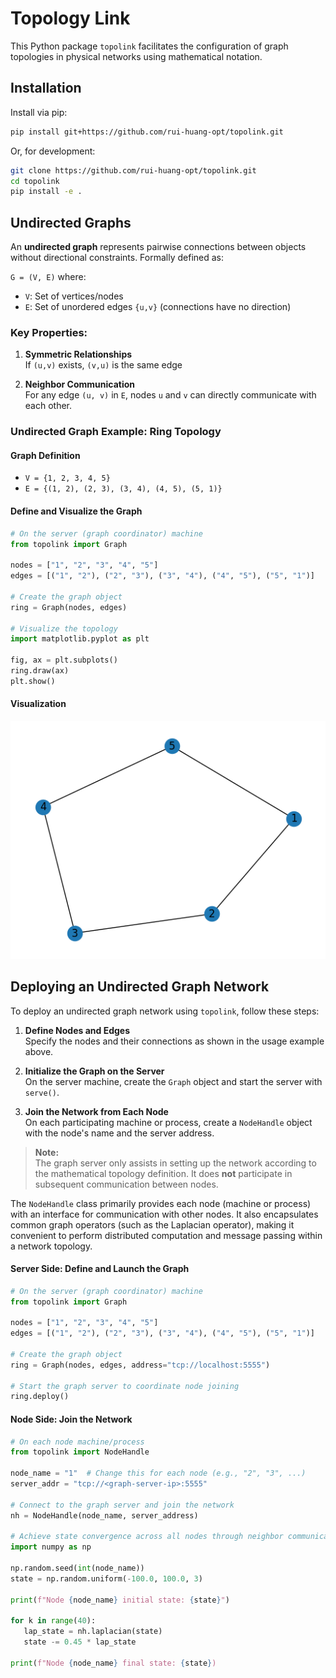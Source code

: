 # Topology Link
This Python package `topolink` facilitates the configuration of graph topologies in physical networks using mathematical notation.

## Installation
Install via pip:

```bash
pip install git+https://github.com/rui-huang-opt/topolink.git
```

Or, for development:

```bash
git clone https://github.com/rui-huang-opt/topolink.git
cd topolink
pip install -e .
```

## Undirected Graphs
An **undirected graph** represents pairwise connections between objects without directional constraints. Formally defined as:

`G = (V, E)` where:  
- `V`: Set of vertices/nodes  
- `E`: Set of unordered edges `{u,v}` (connections have no direction)

### Key Properties:
1. **Symmetric Relationships**  
   If `(u,v)` exists, `(v,u)` is the same edge

2. **Neighbor Communication**  
   For any edge `(u, v)` in `E`, nodes `u` and `v` can directly communicate with each other.

### Undirected Graph Example: Ring Topology

#### **Graph Definition**
- `V = {1, 2, 3, 4, 5}`
- `E = {(1, 2), (2, 3), (3, 4), (4, 5), (5, 1)}`

#### **Define and Visualize the Graph**

```python
# On the server (graph coordinator) machine
from topolink import Graph

nodes = ["1", "2", "3", "4", "5"]
edges = [("1", "2"), ("2", "3"), ("3", "4"), ("4", "5"), ("5", "1")]

# Create the graph object
ring = Graph(nodes, edges)

# Visualize the topology
import matplotlib.pyplot as plt

fig, ax = plt.subplots()
ring.draw(ax)
plt.show()
```

#### **Visualization**

![Ring Topology Example](docs/images/ring_topology.png)

## Deploying an Undirected Graph Network

To deploy an undirected graph network using `topolink`, follow these steps:

1. **Define Nodes and Edges**  
   Specify the nodes and their connections as shown in the usage example above.

2. **Initialize the Graph on the Server**  
   On the server machine, create the `Graph` object and start the server with `serve()`.

3. **Join the Network from Each Node**  
   On each participating machine or process, create a `NodeHandle` object with the node's name and the server address.

> **Note:**  
> The graph server only assists in setting up the network according to the mathematical topology definition.
It does **not** participate in subsequent communication between nodes.

The `NodeHandle` class primarily provides each node (machine or process) with an interface for communication with other nodes.
It also encapsulates common graph operators (such as the Laplacian operator), making it convenient to perform distributed computation and message passing within a network topology.

#### **Server Side: Define and Launch the Graph**

```python
# On the server (graph coordinator) machine
from topolink import Graph

nodes = ["1", "2", "3", "4", "5"]
edges = [("1", "2"), ("2", "3"), ("3", "4"), ("4", "5"), ("5", "1")]

# Create the graph object
ring = Graph(nodes, edges, address="tcp://localhost:5555")

# Start the graph server to coordinate node joining
ring.deploy()
```

#### **Node Side: Join the Network**

```python
# On each node machine/process
from topolink import NodeHandle

node_name = "1"  # Change this for each node (e.g., "2", "3", ...)
server_addr = "tcp://<graph-server-ip>:5555"

# Connect to the graph server and join the network
nh = NodeHandle(node_name, server_address)

# Achieve state convergence across all nodes through neighbor communication
import numpy as np

np.random.seed(int(node_name))
state = np.random.uniform(-100.0, 100.0, 3)

print(f"Node {node_name} initial state: {state}")

for k in range(40):
   lap_state = nh.laplacian(state)
   state -= 0.45 * lap_state

print(f"Node {node_name} final state: {state})
```